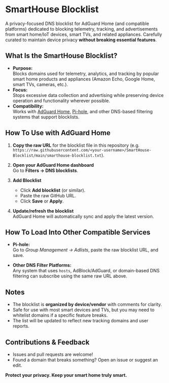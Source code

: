 # SmartHouse Blocklist

A privacy-focused DNS blocklist for AdGuard Home (and compatible platforms) dedicated to blocking telemetry, tracking, and advertisements from smart home/IoT devices, smart TVs, and related appliances. Carefully curated to maintain device privacy **without breaking essential features**.

## What Is the SmartHouse Blocklist?

- **Purpose:**  
  Blocks domains used for telemetry, analytics, and tracking by popular smart home products and appliances (Amazon Echo, Google Home, smart TVs, cameras, etc.).
- **Focus:**  
  Stops excessive data collection and advertising while preserving device operation and functionality wherever possible.
- **Compatibility:**  
  Works with [AdGuard Home](https://adguard.com/en/adguard-home/overview.html), [Pi-hole](https://pi-hole.net/), and other DNS-based filtering systems that support blocklists.

## How To Use with AdGuard Home

1. **Copy the raw URL** for the blocklist file in this repository (e.g.  
   `https://raw.githubusercontent.com/<your-username>/SmartHouse-Blocklist/main/smarthouse-blocklist.txt`).

2. **Open your AdGuard Home dashboard**  
   Go to **Filters → DNS blocklists**.

3. **Add Blocklist**  
   - Click **Add blocklist** (or similar).
   - Paste the raw GitHub URL.
   - Click **Save** or **Apply**.

4. **Update/refresh the blocklist**  
   AdGuard Home will automatically sync and apply the latest version.

## How To Load Into Other Compatible Services

- **Pi-hole:**  
  Go to *Group Management → Adlists*, paste the raw blocklist URL, and save.

- **Other DNS Filter Platforms:**  
  Any system that uses `hosts`, AdBlock/AdGuard, or domain-based DNS filtering can subscribe using the same raw URL above.

## Notes

- The blocklist is **organized by device/vendor** with comments for clarity.
- Safe for use with most smart devices and TVs, but you may need to whitelist domains if a specific feature breaks.
- The list will be updated to reflect new tracking domains and user reports.

## Contributions & Feedback

- Issues and pull requests are welcome!
- Found a domain that breaks something? Open an issue or suggest an edit.

**Protect your privacy. Keep your smart home truly smart.**
